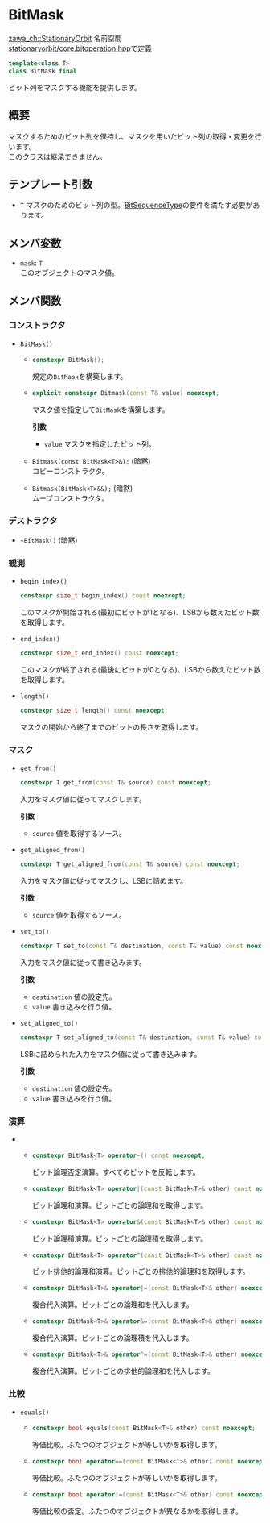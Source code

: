 # BitMask

[zawa_ch::StationaryOrbit](../../namespaces/zawa_ch/stationaryorbit.md) 名前空間  
[stationaryorbit/core.bitoperation.hpp](../../headers/stationaryorbit/core.bitoperation.hpp.md)で定義  

```C++
template<class T>
class BitMask final
```

ビット列をマスクする機能を提供します。

## 概要

マスクするためのビット列を保持し、マスクを用いたビット列の取得・変更を行います。  
このクラスは継承できません。  

## テンプレート引数

- `T` マスクのためのビット列の型。[BitSequenceType](../../requirements/bitsequencetype.md)の要件を満たす必要があります。  

## メンバ変数

- `mask`: `T`  
    このオブジェクトのマスク値。

## メンバ関数

### コンストラクタ

- `BitMask()`  
    -   ```C++
        constexpr BitMask();
        ```
        規定の`BitMask`を構築します。  

    -   ```C++
        explicit constexpr Bitmask(const T& value) noexcept;
        ```
        マスク値を指定して`BitMask`を構築します。  

        **引数**  
        - `value` マスクを指定したビット列。

    - `Bitmask(const BitMask<T>&);` (暗黙)  
    コピーコンストラクタ。  

    - `Bitmask(BitMask<T>&&);` (暗黙)  
    ムーブコンストラクタ。  

### デストラクタ

- `~BitMask()` (暗黙)

### 観測

- `begin_index()`
    ```C++
    constexpr size_t begin_index() const noexcept;
    ```
    このマスクが開始される(最初にビットが1となる)、LSBから数えたビット数を取得します。

- `end_index()`
    ```C++
    constexpr size_t end_index() const noexcept;
    ```
    このマスクが終了される(最後にビットが0となる)、LSBから数えたビット数を取得します。

- `length()`
    ```C++
    constexpr size_t length() const noexcept;
    ```
    マスクの開始から終了までのビットの長さを取得します。  

### マスク

- `get_from()`
    ```C++
    constexpr T get_from(const T& source) const noexcept;
    ```
    入力をマスク値に従ってマスクします。  

    **引数**
    - `source` 値を取得するソース。  

- `get_aligned_from()`
    ```C++
    constexpr T get_aligned_from(const T& source) const noexcept;
    ```
    入力をマスク値に従ってマスクし、LSBに詰めます。  

    **引数**
    - `source` 値を取得するソース。  

- `set_to()`
    ```C++
    constexpr T set_to(const T& destination, const T& value) const noexcept;
    ```
    入力をマスク値に従って書き込みます。  

    **引数**
    - `destination` 値の設定先。  
    - `value` 書き込みを行う値。  

- `set_aligned_to()`
    ```C++
    constexpr T set_aligned_to(const T& destination, const T& value) const noexcept;
    ```
    LSBに詰められた入力をマスク値に従って書き込みます。  

    **引数**
    - `destination` 値の設定先。  
    - `value` 書き込みを行う値。  

### 演算

- 
    -   ```C++
        constexpr BitMask<T> operator~() const noexcept;
        ```
        ビット論理否定演算。すべてのビットを反転します。  

    -   ```C++
        constexpr BitMask<T> operator|(const BitMask<T>& other) const noexcept;
        ```
        ビット論理和演算。ビットごとの論理和を取得します。  

    -   ```C++
        constexpr BitMask<T> operator&(const BitMask<T>& other) const noexcept;
        ```
        ビット論理積演算。ビットごとの論理積を取得します。  

    -   ```C++
        constexpr BitMask<T> operator^(const BitMask<T>& other) const noexcept;
        ```
        ビット排他的論理和演算。ビットごとの排他的論理和を取得します。  

    -   ```C++
        constexpr BitMask<T>& operator|=(const BitMask<T>& other) noexcept;
        ```
        複合代入演算。ビットごとの論理和を代入します。

    -   ```C++
        constexpr BitMask<T>& operator&=(const BitMask<T>& other) noexcept;
        ```
        複合代入演算。ビットごとの論理積を代入します。

    -   ```C++
        constexpr BitMask<T>& operator^=(const BitMask<T>& other) noexcept;
        ```
        複合代入演算。ビットごとの排他的論理和を代入します。

### 比較

- `equals()`
    -   ```C++
        constexpr bool equals(const BitMask<T>& other) const noexcept;
        ```
        等価比較。ふたつのオブジェクトが等しいかを取得します。  

    -   ```C++
        constexpr bool operator==(const BitMask<T>& other) const noexcept;
        ```
        等価比較。ふたつのオブジェクトが等しいかを取得します。  

    -   ```C++
        constexpr bool operator!=(const BitMask<T>& other) const noexcept;
        ```
        等価比較の否定。ふたつのオブジェクトが異なるかを取得します。  
